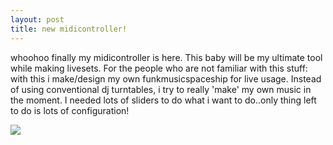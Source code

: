 ```yaml
---
layout: post
title: new midicontroller!
---
```

whoohoo finally my midicontroller is here. This baby will be my ultimate tool while making livesets. For the people who are not familiar with this stuff: with this i make/design my own funkmusicspaceship for live usage. Instead of using conventional dj turntables, i try to really 'make' my own music in the moment. I needed lots of sliders to do what i want to do..only thing left to do is lots of configuration!   
  
![](/data/mail/photo_4.JPG)